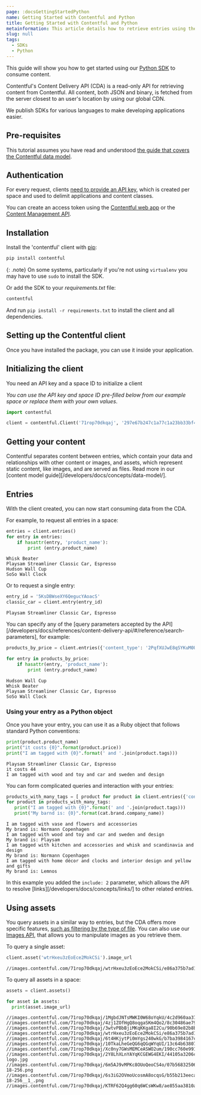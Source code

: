 ```yaml
---
page: :docsGettingStartedPython
name: Getting Started with Contentful and Python
title: Getting Started with Contentful and Python
metainformation: This article details how to retrieve entries using the Python CDA SDK.
slug: null
tags:
  - SDKs
  - Python
---
```


This guide will show you how to get started using our [Python SDK](https://github.com/contentful/contentful.py) to consume content.

Contentful's Content Delivery API (CDA) is a read-only API for retrieving content from Contentful. All content, both JSON and binary, is fetched from the server closest to an user's location by using our global CDN.

We publish SDKs for various languages to make developing applications easier.

## Pre-requisites

This tutorial assumes you have read and understood [the guide that covers the Contentful data model](/developers/docs/concepts/data-model/).

## Authentication

For every request, clients [need to provide an API key](/developers/docs/references/authentication/), which is created per space and used to delimit applications and content classes.

You can create an access token using the [Contentful web app](https://be.contentful.com/login) or the [Content Management API](/developers/docs/references/content-management-api/#/reference/api-keys/create-an-api-key).

## Installation

Install the 'contentful' client with [pip](https://pypi.python.org/pypi/pip):

~~~bash
pip install contentful
~~~

{: .note}
On some systems, particularly if you're not using `virtualenv` you may have to use `sudo` to install the SDK.

Or add the SDK to your _requirements.txt_ file:

~~~python
contentful
~~~

And run `pip install -r requirements.txt` to install the client and all dependencies.

## Setting up the Contentful client

Once you have installed the package, you can use it inside your application.

## Initializing the client

You need an API key and a space ID to initialize a client

_You can use the API key and space ID pre-filled below from our example space or replace them with your own values_.

~~~python
import contentful

client = contentful.Client('71rop70dkqaj', '297e67b247c1a77c1a23bb33bf4c32b81500519edd767a8384a4b8f8803fb971')
~~~

## Getting your content

Contentful separates content between entries, which contain your data and relationships with other content or images, and assets, which represent static content, like images, and are served as files. Read more in our [content model guide][/developers/docs/concepts/data-model/].

## Entries

With the client created, you can now start consuming data from the CDA.

For example, to request all entries in a space:

~~~python
entries = client.entries()
for entry in entries:
    if hasattr(entry, 'product_name'):
        print (entry.product_name)
~~~

~~~
Whisk Beater
Playsam Streamliner Classic Car, Espresso
Hudson Wall Cup
SoSo Wall Clock
~~~

Or to request a single entry:

~~~python
entry_id = '5KsDBWseXY6QegucYAoacS'
classic_car = client.entry(entry_id)
~~~

~~~
Playsam Streamliner Classic Car, Espresso
~~~

You can specify any of the [query parameters accepted by the API][/developers/docs/references/content-delivery-api/#/reference/search-parameters], for example:

~~~python
products_by_price = client.entries({'content_type': '2PqfXUJwE8qSYKuM0U6w8M', 'order': 'fields.price'})

for entry in products_by_price:
    if hasattr(entry, 'product_name'):
        print (entry.product_name)
~~~

~~~
Hudson Wall Cup
Whisk Beater
Playsam Streamliner Classic Car, Espresso
SoSo Wall Clock
~~~

### Using your entry as a Python object

Once you have your entry, you can use it as a Ruby object that follows standard Python conventions:

~~~python
print(product.product_name)
print("it costs {0}".format(product.price))
print("I am tagged with {0}".format(' and '.join(product.tags)))
~~~

~~~
Playsam Streamliner Classic Car, Espresso
it costs 44
I am tagged with wood and toy and car and sweden and design
~~~

You can form complicated queries and interaction with your entries:

~~~python
products_with_many_tags = [ product for product in client.entries({'content_type': '2PqfXUJwE8qSYKuM0U6w8M', 'include': 2}) if product.tags.size > 2 ]
for product in products_with_many_tags:
   print("I am tagged with {0}".format(' and '.join(product.tags)))
   print("My barnd is: {0}".format(cat.brand.company_name))
~~~

~~~
I am tagged with vase and flowers and accessories
My brand is: Normann Copenhagen
I am tagged with wood and toy and car and sweden and design
My brand is: Playsam
I am tagged with kitchen and accessories and whisk and scandinavia and design
My brand is: Normann Copenhagen
I am tagged with home décor and clocks and interior design and yellow and gifts
My brand is: Lemnos
~~~

In this example you added the `include: 2` parameter, which allows the API to resolve [links][/developers/docs/concepts/links/] to other related entries.

## Using assets

You query assets in a similar way to entries, but the CDA offers more specific features, [such as filtering by the type of file](/developers/docs/references/content-delivery-api/#/reference/search-parameters/filtering-assets-by-mime-type/). You can also use our [Images API](/developers/docs/references/images-api/), that allows you to manipulate images as you retrieve them.

To query a single asset:

~~~python
client.asset('wtrHxeu3zEoEce2MokCSi').image_url
~~~

~~~
//images.contentful.com/71rop70dkqaj/wtrHxeu3zEoEce2MokCSi/e86a375b7ad18c25e4ff55de1eac42fe/quwowooybuqbl6ntboz3.jpg
~~~

To query all assets in a space:

~~~python
assets = client.assets()

for asset in assets:
  print(asset.image_url)
~~~

~~~
//images.contentful.com/71rop70dkqaj/1MgbdJNTsMWKI0W68oYqkU/4c2d960aa37fe571d261ffaf63f53163/9ef190c59f0d375c0dea58b58a4bc1f0.jpeg
//images.contentful.com/71rop70dkqaj/4zj1ZOfHgQ8oqgaSKm4Qo2/8c30486ae79d029aa9f0ed5e7c9ac100/playsam.jpg
//images.contentful.com/71rop70dkqaj/3wtvPBbBjiMKqKKga8I2Cu/90b69e82b8b735383d09706bdd2d9dc5/zJYzDlGk.jpeg
//images.contentful.com/71rop70dkqaj/wtrHxeu3zEoEce2MokCSi/e86a375b7ad18c25e4ff55de1eac42fe/quwowooybuqbl6ntboz3.jpg
//images.contentful.com/71rop70dkqaj/6t4HKjytPi0mYgs240wkG/b7ba3984167c53d728e7533e54ab179d/toys_512pxGREY.png
//images.contentful.com/71rop70dkqaj/10TkaLheGeQG6qQGqWYqUI/13c64b63807d1fd1c4b42089d2fafdd6/ryugj83mqwa1asojwtwb.jpg
//images.contentful.com/71rop70dkqaj/Xc0ny7GWsMEMCeASWO2um/190cc760e991d27fba6e8914b87a736d/jqvtazcyfwseah9fmysz.jpg
//images.contentful.com/71rop70dkqaj/2Y8LhXLnYAYqKCGEWG4EKI/44105a3206c591d5a64a3ea7575169e0/lemnos-logo.jpg
//images.contentful.com/71rop70dkqaj/6m5AJ9vMPKc8OUoQeoCS4o/07b56832506b9494678d1acc08d01f51/1418244847_Streamline-18-256.png
//images.contentful.com/71rop70dkqaj/6s3iG2OVmoUcosmA8ocqsG/b55b213eeca80de2ecad2b92aaa0065d/1418244847_Streamline-18-256__1_.png
//images.contentful.com/71rop70dkqaj/KTRF62Q4gg60q6WCsWKw8/ae855aa3810a0f6f8fee25c0cabb4e8f/soso.clock.jpg
~~~
